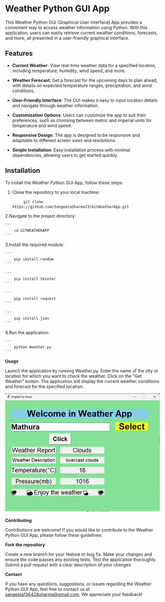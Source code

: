 # Weather Python GUI App

This Weather Python GUI (Graphical User Interface) App provides a convenient way to access weather information using Python. With this application, users can easily retrieve current weather conditions, forecasts, and more, all presented in a user-friendly graphical interface.

## Features

- **Current Weather**: View real-time weather data for a specified location, including temperature, humidity, wind speed, and more.

- **Weather Forecast**: Get a forecast for the upcoming days to plan ahead, with details on expected temperature ranges, precipitation, and wind conditions.

- **User-Friendly Interface**: The GUI makes it easy to input location details and navigate through weather information.

- **Customization Options**: Users can customize the app to suit their preferences, such as choosing between metric and imperial units for temperature and wind speed.

- **Responsive Design**: The app is designed to be responsive and adaptable to different screen sizes and resolutions.

- **Simple Installation**: Easy installation process with minimal dependencies, allowing users to get started quickly.

## Installation

To install the Weather Python GUI App, follow these steps:

1. Clone the repository to your local machine:

   
   ```
        git clone https://github.com/SangeetaSharma73/GitWeatherApp.git
   ``` 

2.Navigate to the project directory:
    
    ```
        cd GITWEATHERAPP
    ```    

3.Install the required module:
    
    ```
        pip install random 
    ```

    ```
        pip install tkinter
    ```

    ```
        pip install request
    ```

    ```
        pip install json
    ```
    
4.Run the application:
    
    ```
        python Weather.py
    ```
**Usage**

Launch the application by running Weather.py.
Enter the name of the city or location for which you want to check the weather.
Click on the "Get Weather" button.
The application will display the current weather conditions and forecast for the specified location.

![Output](Output.png)

**Contributing**

Contributions are welcome! If you would like to contribute to the Weather Python GUI App, please follow these guidelines:

**Fork the repository**

Create a new branch for your feature or bug fix.
Make your changes and ensure the code passes any existing tests.
Test the application thoroughly.
Submit a pull request with a clear description of your changes.

**Contact**

If you have any questions, suggestions, or issues regarding the Weather Python GUI App, feel free to contact us at sangeeta136428sharma@gmail.com. We appreciate your feedback!
